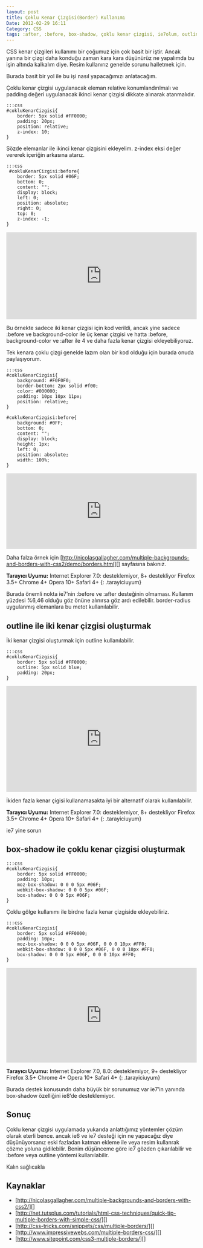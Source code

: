 ```yaml
---
layout: post
title: Çoklu Kenar Çizgisi(Border) Kullanımı
Date: 2012-02-29 16:11
Category: CSS
tags: :after, :before, box-shadow, çoklu kenar çizgisi, ie7olum, outline
---
```


CSS kenar çizgileri kullanımı bir çoğumuz için çok basit bir iştir.
Ancak yanına bir çizgi daha konduğu zaman kara kara düşünürüz ne
yapalımda bu işin altında kalkalım diye. Resim kullanırız genelde sorunu
halletmek için.

Burada basit bir yol ile bu işi nasıl yapacağımızı anlatacağım.

Çoklu kenar çizgisi uygulanacak eleman relative konumlandırılmalı ve
padding değeri uygulanacak ikinci kenar çizgisi dikkate alınarak
atanmalıdır.

	:::css
	#cokluKenarCizgisi{
		border: 5px solid #FF0000;
		padding: 20px;
		position: relative;
		z-index: 10;
	}

Sözde elemanlar ile ikinci kenar çizgisini ekleyelim. z-index eksi değer
vererek içeriğin arkasına atarız.

	:::css
	 #cokluKenarCizgisi:before{
		border: 5px solid #06F;
		bottom: 0;
		content: "";
		display: block;
		left: 0;
		position: absolute;
		right: 0;
		top: 0;
		z-index: -1;
	}

<iframe style="width: 100%; height: 230px" src="http://jsfiddle.net/fatihhayri/L8ZHT/embedded/result,css,html" allowfullscreen="allowfullscreen" frameborder="0"></iframe>

Bu örnekte sadece iki kenar çizgisi için kod verildi, ancak yine sadece
:before ve background-color ile üç kenar çizgisi ve hatta :before,
background-color ve :after ile 4 ve daha fazla kenar çizgisi
ekleyebiliyoruz.

Tek kenara çoklu çizgi genelde lazım olan bir kod olduğu için burada
onuda paylaşıyorum.

	:::css
	#cokluKenarCizgisi{
		background: #F0F0F0;
		border-bottom: 2px solid #f00;
		color: #000000;
		padding: 10px 10px 11px;
		position: relative;
	}

	#cokluKenarCizgisi:before{
		background: #0FF;
		bottom: 0;
		content: "";
		display: block;
		height: 1px;
		left: 0;
		position: absolute;
		width: 100%;
	}

<iframe style="width: 100%; height: 200px" src="http://jsfiddle.net/fatihhayri/c6e9s/embedded/result,css,html" allowfullscreen="allowfullscreen" frameborder="0"></iframe>

Daha falza örnek için
[http://nicolasgallagher.com/multiple-backgrounds-and-borders-with-css2/demo/borders.html][]
sayfasına bakınız.

**Tarayıcı Uyumu:**
Internet Explorer 7.0: desteklemiyor, 8+ destekliyor
Firefox 3.5+
Chrome 4+
Opera 10+
Safari 4+
{: .tarayiciuyum}

Burada önemli nokta ie7’nin :before ve :after desteğinin olmaması.
Kullanım yüzdesi %6,46 olduğu göz önüne alınırsa göz ardı edilebilir.
border-radius uygulanmış elemanlara bu metot kullanılabilir.

## outline ile iki kenar çizgisi oluşturmak

İki kenar çizgisi oluşturmak için outline kullanılabilir.

	:::css
	#cokluKenarCizgisi{
		border: 5px solid #FF0000;
		outline: 5px solid blue;
		padding: 20px;
	}

<iframe style="width: 100%; height: 280px" src="http://jsfiddle.net/fatihhayri/Aprbj/1/embedded/result,css,html" allowfullscreen="allowfullscreen" frameborder="0"></iframe>

İkiden fazla kenar çigisi kullanamasakta iyi bir alternatif olarak
kullanılabilir.

**Tarayıcı Uyumu:**
Internet Explorer 7.0: desteklemiyor, 8+ destekliyor
Firefox 3.5+
Chrome 4+
Opera 10+
Safari 4+
{: .tarayiciuyum}

ie7 yine sorun

## box-shadow ile çoklu kenar çizgisi oluşturmak

	:::css
	#cokluKenarCizgisi{
		border: 5px solid #FF0000;
		padding: 10px;
		moz-box-shadow: 0 0 0 5px #06F;
		webkit-box-shadow: 0 0 0 5px #06F;
		box-shadow: 0 0 0 5px #06F;
	}

Çoklu gölge kullanımı ile birdne fazla kenar çizgiside ekleyebiliriz.

	:::css
	#cokluKenarCizgisi{
		border: 5px solid #FF0000;
		padding: 10px;
		moz-box-shadow: 0 0 0 5px #06F, 0 0 0 10px #FF0;
		webkit-box-shadow: 0 0 0 5px #06F, 0 0 0 10px #FF0;
		box-shadow: 0 0 0 5px #06F, 0 0 0 10px #FF0;
	}

<iframe style="width: 100%; height: 250px" src="http://jsfiddle.net/fatihhayri/bPmQG/embedded/result,css,html" allowfullscreen="allowfullscreen" frameborder="0"></iframe>

**Tarayıcı Uyumu:**
Internet Explorer 7.0, 8.0: desteklemiyor, 9+ destekliyor
Firefox 3.5+
Chrome 4+
Opera 10+
Safari 4+
{: .tarayiciuyum}

Burada destek konusundn daha büyük bir sorunumuz var ie7’in yanında
box-shadow özelliğini ie8’de desteklemiyor.

## Sonuç

Çoklu kenar çizgisi uygulamada yukarıda anlattığımız yöntemler çözüm
olarak eterli bence. ancak ie6 ve ie7 desteği için ne yapacağız diye
düşünüyorsanız eski fazladan katman ekleme ile veya resim kullanrak
çözme yoluna gidilebilir. Benim düşünceme göre ie7 gözden çıkarılabilir
ve :before veya outline yöntemi kullanılabilir.

Kalın sağlıcakla

## Kaynaklar

-   [http://nicolasgallagher.com/multiple-backgrounds-and-borders-with-css2/][]
-   [http://net.tutsplus.com/tutorials/html-css-techniques/quick-tip-multiple-borders-with-simple-css/][]
-   [http://css-tricks.com/snippets/css/multiple-borders/][]
-   [http://www.impressivewebs.com/multiple-borders-css/][]
-   [http://www.sitepoint.com/css3-multiple-borders/][]

  [http://nicolasgallagher.com/multiple-backgrounds-and-borders-with-css2/demo/borders.html]: http://nicolasgallagher.com/multiple-backgrounds-and-borders-with-css2/demo/borders.html
  [http://nicolasgallagher.com/multiple-backgrounds-and-borders-with-css2/]: http://nicolasgallagher.com/multiple-backgrounds-and-borders-with-css2/
  [http://net.tutsplus.com/tutorials/html-css-techniques/quick-tip-multiple-borders-with-simple-css/]: http://net.tutsplus.com/tutorials/html-css-techniques/quick-tip-multiple-borders-with-simple-css/
  [http://css-tricks.com/snippets/css/multiple-borders/]: http://css-tricks.com/snippets/css/multiple-borders/
  [http://www.impressivewebs.com/multiple-borders-css/]: http://www.impressivewebs.com/multiple-borders-css/
  [http://www.sitepoint.com/css3-multiple-borders/]: http://www.sitepoint.com/css3-multiple-borders/
